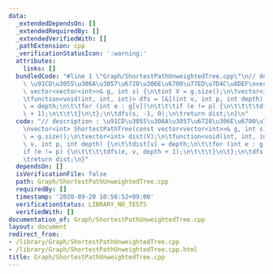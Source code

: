 ```yaml
---
data:
  _extendedDependsOn: []
  _extendedRequiredBy: []
  _extendedVerifiedWith: []
  _pathExtension: cpp
  _verificationStatusIcon: ':warning:'
  attributes:
    links: []
  bundledCode: "#line 1 \"Graph/ShortestPathUnweightedTree.cpp\"\n// description :\
    \ \u91CD\u3055\u306A\u3057\u6728\u306E\u6700\u77ED\u7D4C\u8DEF\nvector<int> ShortestPathTree(const\
    \ vector<vector<int>>& g, int s) {\n\tint V = g.size();\n\tvector<int> dist(V);\n\
    \tfunction<void(int, int, int)> dfs = [&](int v, int p, int depth) {\n\t\tdist[v]\
    \ = depth;\n\t\tfor (int e : g[v])\n\t\t\tif (e != p) {\n\t\t\t\tdfs(e, v, depth\
    \ + 1);\n\t\t\t}\n\t};\n\tdfs(s, -1, 0);\n\treturn dist;\n}\n"
  code: "// description : \u91CD\u3055\u306A\u3057\u6728\u306E\u6700\u77ED\u7D4C\u8DEF\
    \nvector<int> ShortestPathTree(const vector<vector<int>>& g, int s) {\n\tint V\
    \ = g.size();\n\tvector<int> dist(V);\n\tfunction<void(int, int, int)> dfs = [&](int\
    \ v, int p, int depth) {\n\t\tdist[v] = depth;\n\t\tfor (int e : g[v])\n\t\t\t\
    if (e != p) {\n\t\t\t\tdfs(e, v, depth + 1);\n\t\t\t}\n\t};\n\tdfs(s, -1, 0);\n\
    \treturn dist;\n}"
  dependsOn: []
  isVerificationFile: false
  path: Graph/ShortestPathUnweightedTree.cpp
  requiredBy: []
  timestamp: '2020-09-20 10:56:52+09:00'
  verificationStatus: LIBRARY_NO_TESTS
  verifiedWith: []
documentation_of: Graph/ShortestPathUnweightedTree.cpp
layout: document
redirect_from:
- /library/Graph/ShortestPathUnweightedTree.cpp
- /library/Graph/ShortestPathUnweightedTree.cpp.html
title: Graph/ShortestPathUnweightedTree.cpp
---
```

